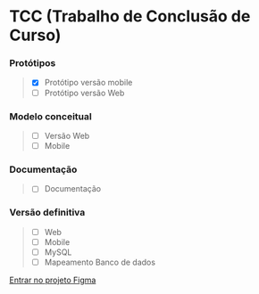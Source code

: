 # TCC (Trabalho de Conclusão de Curso)

### Protótipos
> - [x] Protótipo versão mobile
> - [ ] Protótipo versão Web

### Modelo conceitual
> - [ ] Versão Web
> - [ ] Mobile

### Documentação
> - [ ] Documentação

### Versão definitiva
> - [ ] Web
> - [ ] Mobile
> - [ ] MySQL
> - [ ] Mapeamento Banco de dados

[Entrar no projeto Figma](https://www.figma.com/team_invite/redeem/Zl0xomU9OeHM80aQnbQR2F)

